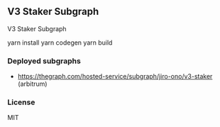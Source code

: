 ## V3 Staker Subgraph

V3 Staker Subgraph

yarn install
yarn codegen
yarn build

### Deployed subgraphs

- https://thegraph.com/hosted-service/subgraph/jiro-ono/v3-staker (arbitrum)

### License

MIT
